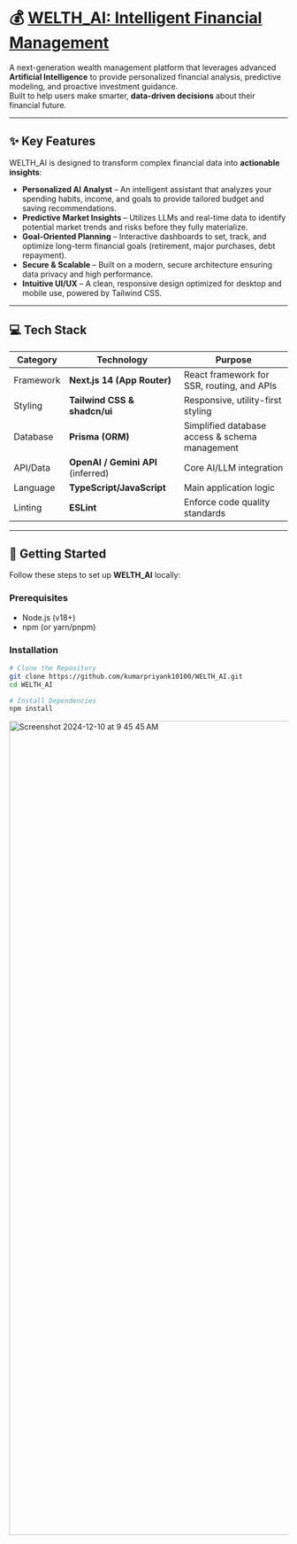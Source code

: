 # 💰 [WELTH_AI: Intelligent Financial Management](https://github.com/kumarpriyank10100/WELTH_AI)

A next-generation wealth management platform that leverages advanced **Artificial Intelligence** to provide personalized financial analysis, predictive modeling, and proactive investment guidance.  
Built to help users make smarter, **data-driven decisions** about their financial future.  

---

## ✨ Key Features  

WELTH_AI is designed to transform complex financial data into **actionable insights**:  

- **Personalized AI Analyst** – An intelligent assistant that analyzes your spending habits, income, and goals to provide tailored budget and saving recommendations.  
- **Predictive Market Insights** – Utilizes LLMs and real-time data to identify potential market trends and risks before they fully materialize.  
- **Goal-Oriented Planning** – Interactive dashboards to set, track, and optimize long-term financial goals (retirement, major purchases, debt repayment).  
- **Secure & Scalable** – Built on a modern, secure architecture ensuring data privacy and high performance.  
- **Intuitive UI/UX** – A clean, responsive design optimized for desktop and mobile use, powered by Tailwind CSS.  

---

## 💻 Tech Stack  

| Category     | Technology          | Purpose |
|--------------|---------------------|---------|
| Framework    | **Next.js 14 (App Router)** | React framework for SSR, routing, and APIs |
| Styling      | **Tailwind CSS & shadcn/ui** | Responsive, utility-first styling |
| Database     | **Prisma (ORM)**    | Simplified database access & schema management |
| API/Data     | **OpenAI / Gemini API** (inferred) | Core AI/LLM integration |
| Language     | **TypeScript/JavaScript** | Main application logic |
| Linting      | **ESLint**          | Enforce code quality standards |

---

## 🚀 Getting Started  

Follow these steps to set up **WELTH_AI** locally:  

### Prerequisites  
- Node.js (v18+)  
- npm (or yarn/pnpm)  

### Installation  
```bash
# Clone the Repository
git clone https://github.com/kumarpriyank10100/WELTH_AI.git
cd WELTH_AI

# Install Dependencies
npm install

```

<img width="1470" alt="Screenshot 2024-12-10 at 9 45 45 AM" src="https://github.com/user-attachments/assets/1bc50b85-b421-4122-8ba4-ae68b2b61432">
